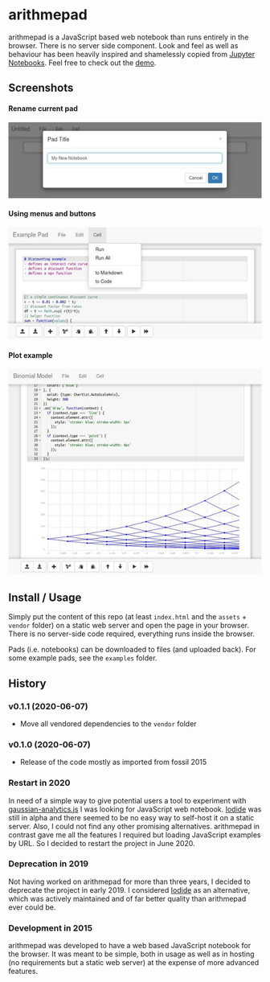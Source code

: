 # arithmepad
arithmepad is a JavaScript based web notebook than runs entirely in the
browser. There is no server side component. Look and feel as well as
behaviour has been heavily inspired and shamelessly copied from
[Jupyter Notebooks](https://jupyter.org/). Feel free to check out the [demo](https://arithmepad.vercel.app/).

## Screenshots

#### Rename current pad
![Rename current pad](screenshots/screenshot1.jpg "Rename current pad")

#### Using menus and buttons
![Using menus and buttons](screenshots/screenshot2.jpg "Using menus and buttons")

#### Plot example
![Plot example](screenshots/screenshot3.jpg "Plot example")

## Install / Usage

Simply put the content of this repo (at least `index.html` and the `assets` + `vendor` folder) on a static web server and open the page in your browser. There is no server-side code required, everything runs inside the browser.

Pads (i.e. notebooks) can be downloaded to files (and uploaded back). For some example pads, see the `examples` folder.

## History

### v0.1.1 (2020-06-07)
* Move all vendored dependencies to the `vendor` folder

### v0.1.0 (2020-06-07)
* Release of the code mostly as imported from fossil 2015

### Restart in 2020
In need of a simple way to give potential users a tool to experiment with [gaussian-analytics.js](https://github.com/luphord/gaussian-analytics)
I was looking for JavaScript web notebook. [Iodide](https://github.com/iodide-project/iodide) was still in alpha
and there seemed to be no easy way to self-host it on a static server. Also, I could not find any
other promising alternatives. arithmepad in contrast gave me all the features I required
but loading JavaScript examples by URL. So I decided to restart the project in June 2020.

### Deprecation in 2019
Not having worked on arithmepad for more than three years, I decided to deprecate
the project in early 2019. I considered [Iodide](https://github.com/iodide-project/iodide)
as an alternative, which was actively maintained and of far better quality than arithmepad
ever could be.

### Development in 2015
arithmepad was developed to have a web based JavaScript notebook for the browser.
It was meant to be simple, both in usage as well as in hosting (no requirements
but a static web server) at the expense of more advanced features.